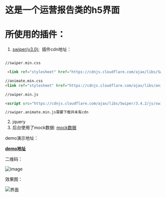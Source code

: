 # 这是一个运营报告类的h5界面

# 所使用的插件：

1. [swiper(v3.0)](http://www.swiper.com.cn/);
  插件cdn地址：
  
  ```html
  
  //swiper.min.css
  
  <link ref="stylesheet" href="https://cdnjs.cloudflare.com/ajax/libs/Swiper/3.4.2/css/swiper.min.css" />
  
  //animate.min.css
  <link ref="stylesheet" href="https://cdnjs.cloudflare.com/ajax/libs/animate.css/3.5.2/animate.min.css" />
  
  //swiper.min.js
  
  <script src="https://cdnjs.cloudflare.com/ajax/libs/Swiper/3.4.2/js/swiper.min.js"></script>
  
  //swiper.animate.min.js需要下载并未有cdn
 ```
2. jquery
3. 后台使用了mock数据: [mock数据](http://www.lhbzimo.cn:5000)

demo演示地址：

**[demo地址](http://www.lhbzimo.cn/operation-report/src/index.html)**

二维码：

![image](http://lhbzimo.oss-cn-shenzhen.aliyuncs.com/demo1.png)

效果图：

![界面](http://oifsv5iji.bkt.clouddn.com/716DD6C6-C116-4228-B93E-CE6C3F07F824.png)
